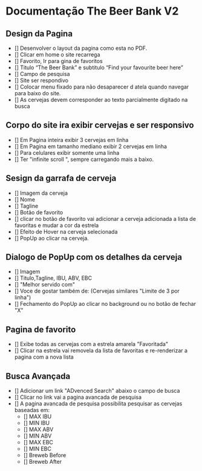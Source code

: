 # Documentação The Beer Bank V2

## Design da Pagina
- [] Desenvolver o layout da pagina como esta no PDF.
- [] Clicar em home o site recarrega
- [] Favorito, Ir para gina de favoritos
- [] Titulo “The Beer Bank” e subtitulo “Find your favourite beer here”
- [] Campo de pesquisa
- [] Site ser respondivo
- [] Colocar menu fixado para não desaparecer d atela quando navegar para baixo do site.
- [] As cervejas devem corresponder ao texto parcialmente digitado na busca

## Corpo do site ira exibir cervejas e ser responsivo

- [] Em Pagina inteira exibir 3 cervejas em linha
- [] Em Pagina em tamanho mediano exibir 2 cervejas em linha
- [] Para celulares exibir somente uma linha
- [] Ter "infinite scroll ", sempre carregando mais a baixo.

## Sesign da garrafa de cerveja

- [] Imagem da cerveja
- [] Nome
- [] Tagline
- [] Botão de favorito
- [] clicar no botão de favorito vai adicionar a cerveja adicionada a lista de favoritas e mudar a cor da estrela
- [] Efeito de Hover na cerveja selecionada
- [] PopUp ao clicar na cerveja.

## Dialogo de PopUp com os detalhes da cerveja

- [] Imagem
- [] Titulo,Tagline, IBU, ABV, EBC
- [] "Melhor servido com"
- [] Voce de gostar também de: (Cervejas similares "Limite de 3 por linha")
- [] Fechamento do PopUp ao clicar no background ou no botão de fechar "X"

## Pagina de favorito

- [] Exibe todas as cervejas com a estrela amarela "Favoritada"
- [] Clicar na estrela vai removela da lista de favoritas e re-renderizar a pagina com a nova lista

## Busca Avançada

- [] Adicionar um link "ADvenced Search" abaixo o campo de busca
- [] Clicar no link vai a pagina avancada de pesquisa
- [] A pagina avancada de pesquisa possibilita pesquisar as cervejas baseadas em: 
    * [] MAX IBU
    * [] MIN IBU
    * [] MAX ABV
    * [] MIN ABV
    * [] MAX EBC
    * [] MIN EBC
    * [] Breweb Before
    * [] Breweb After
